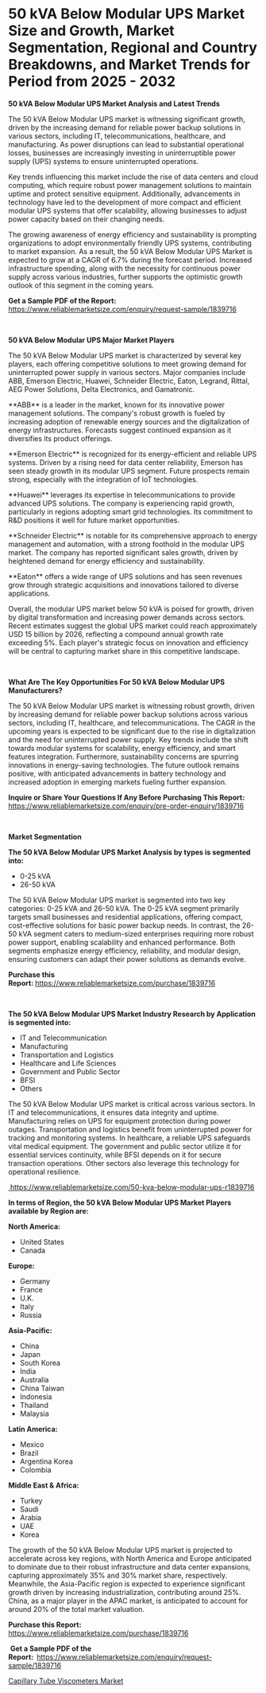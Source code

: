 <p><h1>50 kVA Below Modular UPS Market Size and Growth, Market Segmentation, Regional and Country Breakdowns, and Market Trends for Period from 2025 -  2032</h1></p><p><strong>50 kVA Below Modular UPS Market Analysis and Latest Trends</strong></p>
<p><p>The 50 kVA Below Modular UPS market is witnessing significant growth, driven by the increasing demand for reliable power backup solutions in various sectors, including IT, telecommunications, healthcare, and manufacturing. As power disruptions can lead to substantial operational losses, businesses are increasingly investing in uninterruptible power supply (UPS) systems to ensure uninterrupted operations.</p><p>Key trends influencing this market include the rise of data centers and cloud computing, which require robust power management solutions to maintain uptime and protect sensitive equipment. Additionally, advancements in technology have led to the development of more compact and efficient modular UPS systems that offer scalability, allowing businesses to adjust power capacity based on their changing needs.</p><p>The growing awareness of energy efficiency and sustainability is prompting organizations to adopt environmentally friendly UPS systems, contributing to market expansion. As a result, the 50 kVA Below Modular UPS Market is expected to grow at a CAGR of 6.7% during the forecast period. Increased infrastructure spending, along with the necessity for continuous power supply across various industries, further supports the optimistic growth outlook of this segment in the coming years.</p></p>
<p><strong>Get a Sample PDF of the Report:&nbsp;</strong> <a href="https://www.reliablemarketsize.com/enquiry/request-sample/1839716?utm_campaign=3537&utm_medium=2&utm_source=Github&utm_content=ia&utm_term=12042025&utm_id=50-kva-below-modular-ups">https://www.reliablemarketsize.com/enquiry/request-sample/1839716</a></p>
<p>&nbsp;</p>
<p><strong>50 kVA Below Modular UPS Major Market Players</strong></p>
<p><p>The 50 kVA Below Modular UPS market is characterized by several key players, each offering competitive solutions to meet growing demand for uninterrupted power supply in various sectors. Major companies include ABB, Emerson Electric, Huawei, Schneider Electric, Eaton, Legrand, Rittal, AEG Power Solutions, Delta Electronics, and Gamatronic.</p><p>**ABB** is a leader in the market, known for its innovative power management solutions. The company's robust growth is fueled by increasing adoption of renewable energy sources and the digitalization of energy infrastructures. Forecasts suggest continued expansion as it diversifies its product offerings.</p><p>**Emerson Electric** is recognized for its energy-efficient and reliable UPS systems. Driven by a rising need for data center reliability, Emerson has seen steady growth in its modular UPS segment. Future prospects remain strong, especially with the integration of IoT technologies.</p><p>**Huawei** leverages its expertise in telecommunications to provide advanced UPS solutions. The company is experiencing rapid growth, particularly in regions adopting smart grid technologies. Its commitment to R&D positions it well for future market opportunities.</p><p>**Schneider Electric** is notable for its comprehensive approach to energy management and automation, with a strong foothold in the modular UPS market. The company has reported significant sales growth, driven by heightened demand for energy efficiency and sustainability.</p><p>**Eaton** offers a wide range of UPS solutions and has seen revenues grow through strategic acquisitions and innovations tailored to diverse applications. </p><p>Overall, the modular UPS market below 50 kVA is poised for growth, driven by digital transformation and increasing power demands across sectors. Recent estimates suggest the global UPS market could reach approximately USD 15 billion by 2026, reflecting a compound annual growth rate exceeding 5%. Each player's strategic focus on innovation and efficiency will be central to capturing market share in this competitive landscape.</p></p>
<p>&nbsp;</p>
<p><strong>What Are The Key Opportunities For 50 kVA Below Modular UPS Manufacturers?</strong></p>
<p><p>The 50 kVA Below Modular UPS market is witnessing robust growth, driven by increasing demand for reliable power backup solutions across various sectors, including IT, healthcare, and telecommunications. The CAGR in the upcoming years is expected to be significant due to the rise in digitalization and the need for uninterrupted power supply. Key trends include the shift towards modular systems for scalability, energy efficiency, and smart features integration. Furthermore, sustainability concerns are spurring innovations in energy-saving technologies. The future outlook remains positive, with anticipated advancements in battery technology and increased adoption in emerging markets fueling further expansion.</p></p>
<p><strong>Inquire or Share Your Questions If Any Before Purchasing This Report:</strong> <a href="https://www.reliablemarketsize.com/enquiry/pre-order-enquiry/1839716?utm_campaign=3537&utm_medium=2&utm_source=Github&utm_content=ia&utm_term=12042025&utm_id=50-kva-below-modular-ups">https://www.reliablemarketsize.com/enquiry/pre-order-enquiry/1839716</a></p>
<p>&nbsp;</p>
<p><strong>Market Segmentation</strong></p>
<p><strong>The 50 kVA Below Modular UPS Market Analysis by types is segmented into:</strong></p>
<p><ul><li>0-25 kVA</li><li>26-50 kVA</li></ul></p>
<p><p>The 50 kVA Below Modular UPS market is segmented into two key categories: 0-25 kVA and 26-50 kVA. The 0-25 kVA segment primarily targets small businesses and residential applications, offering compact, cost-effective solutions for basic power backup needs. In contrast, the 26-50 kVA segment caters to medium-sized enterprises requiring more robust power support, enabling scalability and enhanced performance. Both segments emphasize energy efficiency, reliability, and modular design, ensuring customers can adapt their power solutions as demands evolve.</p></p>
<p><strong>Purchase this Report:&nbsp;</strong><a href="https://www.reliablemarketsize.com/purchase/1839716?utm_campaign=3537&utm_medium=2&utm_source=Github&utm_content=ia&utm_term=12042025&utm_id=50-kva-below-modular-ups">https://www.reliablemarketsize.com/purchase/1839716</a></p>
<p>&nbsp;</p>
<p><strong>The 50 kVA Below Modular UPS Market Industry Research by Application is segmented into:</strong></p>
<p><ul><li>IT and Telecommunication</li><li>Manufacturing</li><li>Transportation and Logistics</li><li>Healthcare and Life Sciences</li><li>Government and Public Sector</li><li>BFSI</li><li>Others</li></ul></p>
<p><p>The 50 kVA Below Modular UPS market is critical across various sectors. In IT and telecommunications, it ensures data integrity and uptime. Manufacturing relies on UPS for equipment protection during power outages. Transportation and logistics benefit from uninterrupted power for tracking and monitoring systems. In healthcare, a reliable UPS safeguards vital medical equipment. The government and public sector utilize it for essential services continuity, while BFSI depends on it for secure transaction operations. Other sectors also leverage this technology for operational resilience.</p></p>
<p><a href="https://www.reliablemarketsize.com/50-kva-below-modular-ups-r1839716?utm_campaign=3537&utm_medium=2&utm_source=Github&utm_content=ia&utm_term=12042025&utm_id=50-kva-below-modular-ups">&nbsp;https://www.reliablemarketsize.com/50-kva-below-modular-ups-r1839716</a></p>
<p><strong>In terms of Region, the 50 kVA Below Modular UPS Market Players available by Region are:</strong></p>
<p>
    <p> <strong> North America: </strong>
        <ul>
            <li>United States</li>
            <li>Canada</li>
        </ul>
        </p> 
    <p> <strong> Europe: </strong>
        <ul>
            <li>Germany</li>
            <li>France</li>
            <li>U.K.</li>
            <li>Italy</li>
            <li>Russia</li>
        </ul>
        </p> 
    <p> <strong> Asia-Pacific: </strong>
        <ul>
            <li>China</li>
            <li>Japan</li>
            <li>South Korea</li>
            <li>India</li>
            <li>Australia</li>
            <li>China Taiwan</li>
            <li>Indonesia</li>
            <li>Thailand</li>
            <li>Malaysia</li>
        </ul>
        </p> 
    <p> <strong> Latin America: </strong>
        <ul>
            <li>Mexico</li>
            <li>Brazil</li>
            <li>Argentina Korea</li>
            <li>Colombia</li>
        </ul>
        </p> 
    <p> <strong> Middle East & Africa: </strong>
        <ul>
            <li>Turkey</li>
            <li>Saudi</li>
            <li>Arabia</li>
            <li>UAE</li>
            <li>Korea</li>
        </ul>
    </p>
    </p>
<p><p>The growth of the 50 kVA Below Modular UPS market is projected to accelerate across key regions, with North America and Europe anticipated to dominate due to their robust infrastructure and data center expansions, capturing approximately 35% and 30% market share, respectively. Meanwhile, the Asia-Pacific region is expected to experience significant growth driven by increasing industrialization, contributing around 25%. China, as a major player in the APAC market, is anticipated to account for around 20% of the total market valuation.</p></p>
<p><strong>Purchase this Report: </strong><a href="https://www.reliablemarketsize.com/purchase/1839716?utm_campaign=3537&utm_medium=2&utm_source=Github&utm_content=ia&utm_term=12042025&utm_id=50-kva-below-modular-ups">https://www.reliablemarketsize.com/purchase/1839716</a></p>
<p>&nbsp;<strong>Get a Sample PDF of the Report:&nbsp;&nbsp;</strong><a href="https://www.reliablemarketsize.com/enquiry/request-sample/1839716?utm_campaign=3537&utm_medium=2&utm_source=Github&utm_content=ia&utm_term=12042025&utm_id=50-kva-below-modular-ups">https://www.reliablemarketsize.com/enquiry/request-sample/1839716</a></p>
<p><strong></strong></p>
<p><p><a href="https://github.com/parthplagaf6/Market-Research-Report-List-1/blob/main/capillary-tube-viscometers-market.md?utm_campaign=3537&utm_medium=2&utm_source=Github&utm_content=ia&utm_term=12042025&utm_id=50-kva-below-modular-ups">Capillary Tube Viscometers Market</a></p></p>